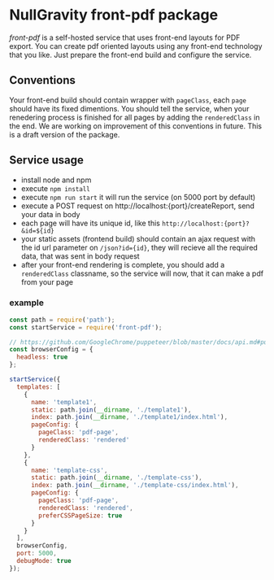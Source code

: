 # NullGravity front-pdf package

_front-pdf_ is a self-hosted service that uses front-end layouts for PDF export.
You can create pdf oriented layouts using any front-end technology that you like. Just prepare the front-end build and configure the service.

## Conventions

Your front-end build should contain wrapper with `pageClass`, each `page` should have its fixed dimentions.
You should tell the service, when your renedering process is finished for all pages by adding the `renderedClass` in the end.
We are working on improvement of this conventions in future.
This is a draft version of the package.

## Service usage

- install node and npm
- execute `npm install`
- execute `npm run start` it will run the service (on 5000 port by default)
- execute a POST request on http://localhost:{port}/createReport, send your data in body
- each page will have its unique id, like this `http://localhost:{port}?&id=${id}`
- your static assets (frontend build) should contain an ajax request with the id url parameter on `/json?id={id}`, they will recieve all the required data, that was sent in body request
- after your front-end rendering is complete, you should add a `renderedClass` classname, so the service will now, that it can make a pdf from your page

### example

```js
const path = require('path');
const startService = require('front-pdf');

// https://github.com/GoogleChrome/puppeteer/blob/master/docs/api.md#puppeteerlaunchoptions
const browserConfig = {
  headless: true
};

startService({
  templates: [
    {
      name: 'template1',
      static: path.join(__dirname, './template1'),
      index: path.join(__dirname, './template1/index.html'),
      pageConfig: {
        pageClass: 'pdf-page',
        renderedClass: 'rendered'
      }
    },
    {
      name: 'template-css',
      static: path.join(__dirname, './template-css'),
      index: path.join(__dirname, './template-css/index.html'),
      pageConfig: {
        pageClass: 'pdf-page',
        renderedClass: 'rendered',
        preferCSSPageSize: true
      }
    }
  ],
  browserConfig,
  port: 5000,
  debugMode: true
});
```
